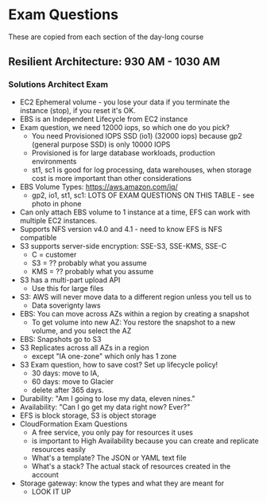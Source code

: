 # Exam Questions

These are copied from each section of the day-long course

## Resilient Architecture: 930 AM - 1030 AM

### Solutions Architect Exam

- EC2 Ephemeral volume - you lose your data if you terminate the instance (stop), if you reset it's OK.
- EBS is an Independent Lifecycle from EC2 instance
- Exam question, we need 12000 iops, so which one do you pick? 
  - You need Provisioned IOPS SSD (io1) (32000 iops) because gp2 (general purpose SSD) is only 10000 IOPS
  - Provisioned is for large database workloads, production environments
  - st1, sc1 is good for log processing, data warehouses, when storage cost is more important than other considerations
- EBS Volume Types: https://aws.amazon.com/iq/
  - gp2, io1, st1, sc1: LOTS OF EXAM QUESTIONS ON THIS TABLE - see photo in phone
- Can only attach EBS volume to 1 instance at a time, EFS can work with multiple EC2 instances.
- Supports NFS version v4.0 and 4.1 - need to know EFS is NFS compatible
- S3 supports server-side encryption: SSE-S3, SSE-KMS, SSE-C
  - C = customer
  - S3 = ?? probably what you assume
  - KMS = ??   probably what you assume
- S3 has a multi-part upload API
  - Use this for large files
- S3: AWS will never move data to a different region unless you tell us to
  - Data soverignty laws
- EBS: You can move across AZs within a region by creating a snapshot
  - To get volume into new AZ: You restore the snapshot to a new volume, and you select the AZ
- EBS: Snapshots go to S3
- S3 Replicates across all AZs in a region
  - except "IA one-zone" which only has 1 zone
- S3 Exam question, how to save cost? Set up lifecycle policy!
  - 30 days: move to IA,
  - 60 days: move to Glacier
  - delete after 365 days.
- Durability: "Am I going to lose my data, eleven nines."
- Availability: "Can I go get my data right now? Ever?"
- EFS is block storage, S3 is object storage
- CloudFormation Exam Questions
  - A free service, you only pay for resources it uses
  - is important to High Availability because you can create and replicate resources easily
  - What's a template? The JSON or YAML text file
  - What's a stack? The actual stack of resources created in the account
- Storage gateway: know the types and what they are meant for
  - LOOK IT UP

